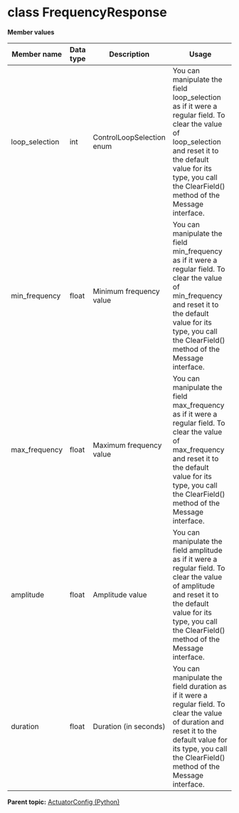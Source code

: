 # class FrequencyResponse

 **Member values** 

|Member name|Data type|Description|Usage|
|-----------|---------|-----------|-----|
|loop\_selection|int|ControlLoopSelection enum|You can manipulate the field loop\_selection as if it were a regular field. To clear the value of loop\_selection and reset it to the default value for its type, you call the ClearField\(\) method of the Message interface.|
|min\_frequency|float|Minimum frequency value|You can manipulate the field min\_frequency as if it were a regular field. To clear the value of min\_frequency and reset it to the default value for its type, you call the ClearField\(\) method of the Message interface.|
|max\_frequency|float|Maximum frequency value|You can manipulate the field max\_frequency as if it were a regular field. To clear the value of max\_frequency and reset it to the default value for its type, you call the ClearField\(\) method of the Message interface.|
|amplitude|float|Amplitude value|You can manipulate the field amplitude as if it were a regular field. To clear the value of amplitude and reset it to the default value for its type, you call the ClearField\(\) method of the Message interface.|
|duration|float|Duration \(in seconds\)|You can manipulate the field duration as if it were a regular field. To clear the value of duration and reset it to the default value for its type, you call the ClearField\(\) method of the Message interface.|

**Parent topic:** [ActuatorConfig \(Python\)](../../summary_pages/ActuatorConfig.md)

